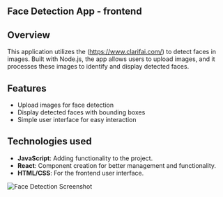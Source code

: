 ## Face Detection App - frontend

## Overview
This application utilizes the (https://www.clarifai.com/) to detect faces in images. Built with Node.js, the app allows users to upload images, and it processes these images to identify and display detected faces.

## Features
- Upload images for face detection
- Display detected faces with bounding boxes
- Simple user interface for easy interaction

## Technologies used
- **JavaScript**: Adding functionality to the project.
- **React**: Component creation for better management and functionality.
- **HTML/CSS**: For the frontend user interface.

![Face Detection Screenshot](assets/screenshot.png)

